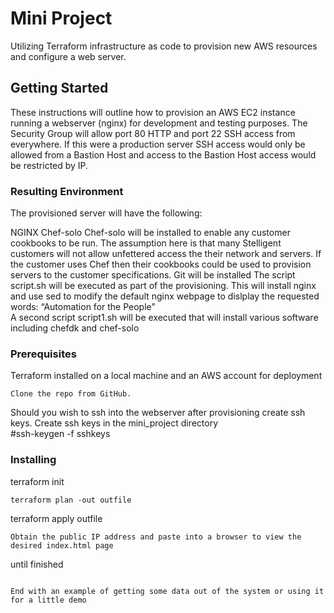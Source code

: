 # Mini Project 

Utilizing Terraform infrastructure as code
to provision new AWS resources and configure a web server.

## Getting Started

These instructions will outline how to provision an AWS EC2 instance running a webserver (nginx) for development and testing purposes.  The Security Group will allow port 80 HTTP and port 22 SSH access from everywhere.  If this were a production server SSH access would only be allowed from a Bastion Host and access to the Bastion Host access would be restricted by IP.  

### Resulting Environment

The provisioned server will have the following:  

NGINX
Chef-solo
  Chef-solo will be installed to enable any customer cookbooks to be run.  The assumption here is that many Stelligent       customers will not allow unfettered access the their network and servers.  If the customer uses Chef then their cookbooks could be used to provision servers to the customer specifications.
Git will be installed
  The script script.sh will be executed as part of the provisioning.  This will install nginx and use sed to modify the default nginx webpage to dislplay the requested words: “Automation for the People”  
  A second script script1.sh will be executed that will install various software including chefdk and chef-solo

### Prerequisites

Terraform installed on a local machine and an AWS account for deployment
```
Clone the repo from GitHub.
```
Should you wish to ssh into the webserver after provisioning create ssh keys.
Create ssh keys in the mini_project directory  
#ssh-keygen -f sshkeys



### Installing


terraform init
```
terraform plan -out outfile
```
terraform apply outfile
```
Obtain the public IP address and paste into a browser to view the desired index.html page

```
until finished
```

End with an example of getting some data out of the system or using it for a little demo
